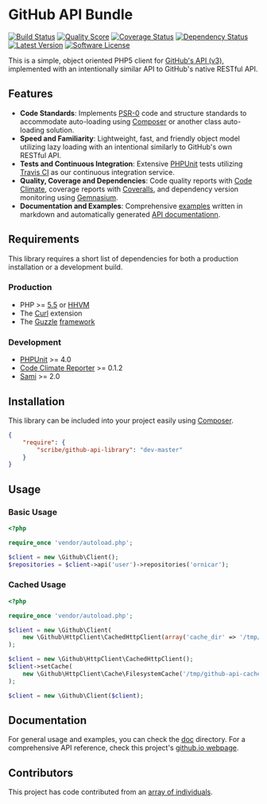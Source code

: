 # GitHub API Bundle

[![Build Status](https://img.shields.io/travis/scribenet/ScribeGitHubApiLibrary/master.svg?style=flat-square)](https://travis-ci.org/scribenet/ScribeGitHubApiLibrary)
[![Quality Score](http://img.shields.io/codeclimate/github/scribenet/ScribeGitHubApiLibrary.svg?style=flat-square)](https://codeclimate.com/github/scribenet/ScribeGitHubApiLibrary)
[![Coverage Status](http://img.shields.io/coveralls/scribenet/ScribeGitHubApiLibrary.svg?style=flat-square)](https://codeclimate.com/github/scribenet/ScribeGitHubApiLibrary)
[![Dependency Status](http://img.shields.io/gemnasium/scribenet/ScribeGitHubApiLibrary.svg?style=flat-square)](https://gemnasium.com/scribenet/ScribeGitHubApiLibrary)
[![Latest Version](http://img.shields.io/packagist/v/scribe/github-api-library.svg?style=flat-square)](https://packagist.org/packages/scribe/github-api-library)
[![Software License](http://img.shields.io/packagist/l/scribe/github-api-library.svg?style=flat-square)](LICENSE.md)

This is a simple, object oriented PHP5 client for [GitHub's API (v3)](http://developer.github.com/v3/), implemented with an intentionally similar API to GitHub's native RESTful API.

## Features

* **Code Standards**: Implements [PSR-0](http://www.php-fig.org/psr/psr-0/) code and structure standards to accommodate auto-loading using [Composer](https://getcomposer.org/) or another class auto-loading solution.
* **Speed and Familiarity**: Lightweight, fast, and friendly object model utilizing lazy loading with an intentional similarly to GitHub's own RESTful API.
* **Tests and Continuous Integration**: Extensive [PHPUnit](https://phpunit.de/) tests utilizing [Travis CI](https://travis-ci.org/scribenet/ScribeGitHubApiLibrary) as our continuous integration service.
* **Quality, Coverage and Dependencies**: Code quality reports with [Code Climate](https://codeclimate.com/github/scribenet/ScribeGitHubApiLibrary), coverage reports with [Coveralls](https://coveralls.io/r/scribenet/ScribeGitHubApiLibrary), and dependency version monitoring using [Gemnasium](https://gemnasium.com/scribenet/ScribeGitHubApiLibrary).
* **Documentation and Examples**: Comprehensive [examples](doc/) written in markdown and automatically generated [API documentationn](https://scribenet.github.io/ScribeGitHubApiLibrary/).

## Requirements

This library requires a short list of dependencies for both a production installation or a development build.

### Production

* PHP >= [5.5](http://php.net/manual/en/migration55.changes.php) or [HHVM](http://hhvm.com/)
* The [Curl](http://php.net/manual/en/book.curl.php) extension
* The [Guzzle](https://github.com/guzzle/guzzle) [framework](http://docs.guzzlephp.org/en/latest/)

### Development

* [PHPUnit](https://phpunit.de/) >= 4.0
* [Code Climate Reporter](https://github.com/codeclimate/php-test-reporter) >= 0.1.2
* [Sami](https://github.com/fabpot/sami) >= 2.0

## Installation

This library can be included into your project easily using [Composer](http://getcomposer.org).

```json
{
    "require": {
        "scribe/github-api-library": "dev-master"
    }
}
```

## Usage

### Basic Usage

```php
<?php

require_once 'vendor/autoload.php';

$client = new \Github\Client();
$repositories = $client->api('user')->repositories('ornicar');
```

### Cached Usage

```php
<?php

require_once 'vendor/autoload.php';

$client = new \Github\Client(
    new \Github\HttpClient\CachedHttpClient(array('cache_dir' => '/tmp/github-api-cache'))
);

$client = new \Github\HttpClient\CachedHttpClient();
$client->setCache(
    new \Github\HttpClient\Cache\FilesystemCache('/tmp/github-api-cache')
);

$client = new \Github\Client($client);
```

## Documentation

For general usage and examples, you can check the [doc](doc/) directory. For a comprehensive API reference, check this project's [github.io webpage](https://scribenet.github.io/ScribeGitHubApiLibrary/).

## Contributors

This project has code contributed from an [array of individuals](https://github.com/scribenet/ScribeGitHubApiLibrary/graphs/contributors).